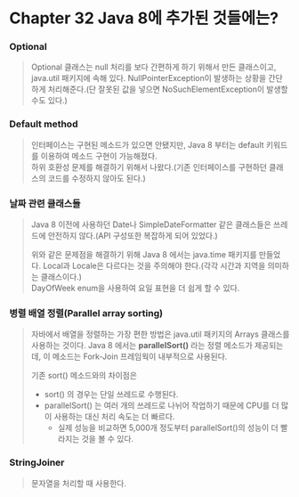 # Chapter 32 Java 8에 추가된 것들에는?

### Optional
> Optional 클래스는 null 처리를 보다 간편하게 하기 위해서 만든 클래스이고, java.util 패키지에 속해 있다.
> NullPointerException이 발생하는 상황을 간단하게 처리해준다.(단 잘못된 값을 넣으면 NoSuchElementException이 발생할 수도 있다.)

### Default method
> 인터페이스는 구현된 메소드가 있으면 안됐지만, Java 8 부터는 default 키워드를 이용하여 메소드 구현이 가능해졌다.   
> 하위 호환성 문제를 해결하기 위해서 나왔다.(기존 인터페이스를 구현하던 클래스의 코드를 수정하지 않아도 된다.)

### 날짜 관련 클래스들
> Java 8 이전에 사용하던 Date나 SimpleDateFormatter 같은 클래스들은 쓰레드에 안전하지 않다.(API 구성또한 복잡하게 되어 있었다.)
> 
> 위와 같은 문제점을 해결하기 위해 Java 8 에서는 java.time 패키지를 만들었다.
> Local과 Locale은 다르다는 것을 주의해야 한다.(각각 시간과 지역을 의미하는 클래스이다.)   
> DayOfWeek enum을 사용하여 요일 표현을 더 쉽게 할 수 있다.

### 병렬 배열 정렬(Parallel array sorting)
> 자바에서 배열을 정렬하는 가장 편한 방법은 java.util 패키지의 Arrays 클래스를 사용하는 것이다.
> Java 8 에서는 **parallelSort()** 라는 정렬 메소드가 제공되는데, 이 메소드는 Fork-Join 프레임웍이 내부적으로 사용된다.
> 
> 기존 sort() 메소드와의 차이점은
> - sort() 의 경우는 단일 쓰레드로 수행된다.
> - parallelSort() 는 여러 개의 쓰레드로 나뉘어 작업하기 때문에 CPU를 더 많이 사용하는 대신 처리 속도는 더 빠르다.
>   - 실제 성능을 비교하면 5,000개 정도부터 parallelSort()의 성능이 더 빨라지는 것을 볼 수 있다.

### StringJoiner
> 문자열을  처리할 때 사용한다.